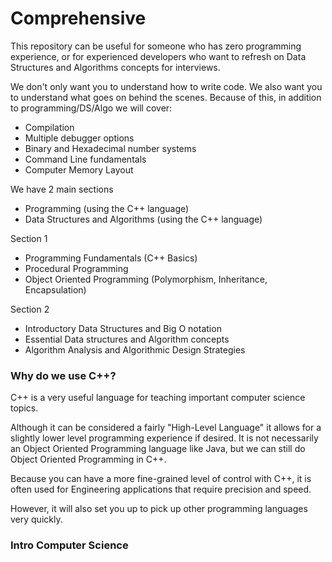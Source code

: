 # Comprehensive

This repository can be useful for someone who has zero programming experience, or
for experienced developers who want to refresh on Data Structures and Algorithms
concepts for interviews.

We don't only want you to understand how to write code. We also want you to
understand what goes on behind the scenes. Because of this, in addition to
programming/DS/Algo we will cover:

- Compilation
- Multiple debugger options
- Binary and Hexadecimal number systems
- Command Line fundamentals
- Computer Memory Layout

We have 2 main sections

- Programming (using the C++ language)
- Data Structures and Algorithms (using the C++ language)

Section 1
- Programming Fundamentals (C++ Basics)
- Procedural Programming
- Object Oriented Programming (Polymorphism, Inheritance, Encapsulation)

Section 2
- Introductory Data Structures and Big O notation
- Essential Data structures and Algorithm concepts
- Algorithm Analysis and Algorithmic Design Strategies

### Why do we use C++?

C++ is a very useful language for teaching important computer science topics.

Although it can be considered a fairly "High-Level Language" it allows for a
slightly lower level programming experience if desired. It is not necessarily an
Object Oriented Programming language like Java, but we can still do Object
Oriented Programming in C++.

Because you can have a more fine-grained level of control with C++, it is often
used for Engineering applications that require precision and speed.

However, it will also set you up to pick up other programming languages very
quickly.

### Intro Computer Science

